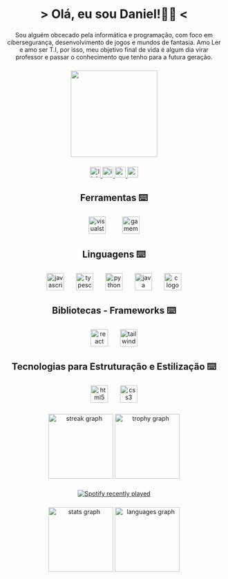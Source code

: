 <h1 align="center">> Olá, eu sou Daniel!👨‍💻 <</h1>

###

<p align="center">Sou alguém obcecado pela informática e programação, com foco em cibersegurança, desenvolvimento de jogos e mundos de fantasia. Amo Ler e amo ser T.I, por isso, meu objetivo final de vida é algum dia virar professor e passar o conhecimento que tenho para a futura geração.</p>

###

<div align="center">
  <img height="200" src="https://animesher.com/orig/2/212/2127/21270/animesher.com_serial-experiments-lain-aesthetic-pale-2127003.gif"  />
</div>

###

<div align="center">
  <a href="https://www.linkedin.com/in/marcos-daniel-245b94352/" target="_blank">
    <img src="https://img.shields.io/static/v1?message=LinkedIn&logo=linkedin&label=&color=0077B5&logoColor=white&labelColor=&style=for-the-badge" height="25" alt="linkedin logo"  />
  </a>
  <a href="https://www.instagram.com/daniel8bit?igsh=MTZ0dGpwMHdud3Jkbg==" target="_blank">
    <img src="https://img.shields.io/static/v1?message=Instagram&logo=instagram&label=&color=E4405F&logoColor=white&labelColor=&style=for-the-badge" height="25" alt="instagram logo"  />
  </a>
  <a href="marcosdaniel.indiedev@gmail.com" target="_blank">
    <img src="https://img.shields.io/static/v1?message=Gmail&logo=gmail&label=&color=D14836&logoColor=white&labelColor=&style=for-the-badge" height="25" alt="gmail logo"  />
  </a>
  <a href="https://www.youtube.com/@LeinadSunderland" target="_blank">
    <img src="https://img.shields.io/static/v1?message=Youtube&logo=youtube&label=&color=FF0000&logoColor=white&labelColor=&style=for-the-badge" height="25" alt="youtube logo"  />
  </a>
</div>

###

<h2 align="center">Ferramentas ⌨️</h2>

###

<div align="center">
  <img src="https://skillicons.dev/icons?i=visualstudio" height="40" alt="visualstudio logo"  />
  <img width="30" />
  <img src="https://skillicons.dev/icons?i=gamemakerstudio" height="40" alt="gamemakerstudio logo"  />
</div>

###

<h2 align="center">Linguagens ⌨️</h2>

###

<div align="center">
  <img src="https://cdn.jsdelivr.net/gh/devicons/devicon/icons/javascript/javascript-original.svg" height="40" alt="javascript logo"  />
  <img width="20" />
  <img src="https://cdn.jsdelivr.net/gh/devicons/devicon/icons/typescript/typescript-original.svg" height="40" alt="typescript logo"  />
  <img width="20" />
  <img src="https://cdn.jsdelivr.net/gh/devicons/devicon/icons/python/python-original.svg" height="40" alt="python logo"  />
  <img width="20" />
  <img src="https://cdn.jsdelivr.net/gh/devicons/devicon/icons/java/java-original.svg" height="40" alt="java logo"  />
  <img width="20" />
  <img src="https://cdn.jsdelivr.net/gh/devicons/devicon/icons/c/c-original.svg" height="40" alt="c logo"  />
</div>

###

<h2 align="center">Bibliotecas - Frameworks ⌨️</h2>

###

<div align="center">
  <img src="https://cdn.jsdelivr.net/gh/devicons/devicon/icons/react/react-original.svg" height="40" alt="react logo"  />
  <img width="20" />
  <img src="https://cdn.jsdelivr.net/gh/devicons/devicon/icons/tailwindcss/tailwindcss-original-wordmark.svg" height="40" alt="tailwindcss logo"  />
</div>

###

<h2 align="center">Tecnologias para Estruturação e Estilização ⌨️</h2>

###

<div align="center">
  <img src="https://cdn.jsdelivr.net/gh/devicons/devicon/icons/html5/html5-original.svg" height="40" alt="html5 logo"  />
  <img width="20" />
  <img src="https://cdn.jsdelivr.net/gh/devicons/devicon/icons/css3/css3-original.svg" height="40" alt="css3 logo"  />
</div>

###

<div align="center">
  <img src="https://streak-stats.demolab.com?user=Daniel16Bit&locale=en&mode=daily&theme=dracula&hide_border=false&border_radius=5&order=3" height="150" alt="streak graph"  />
  <img src="https://github-profile-trophy.vercel.app?username=Daniel16Bit&theme=dracula&column=-1&row=1&margin-w=8&margin-h=8&no-bg=false&no-frame=false&order=4" height="150" alt="trophy graph"  />
</div>

###

<div align="center">
  <a href="https://open.spotify.com/user/demonhunterbr13">
    <img src="https://spotify-recently-played-readme.vercel.app/api?user=demonhunterbr13&count=5" alt="Spotify recently played"  />
  </a>
</div>

###

<div align="center">
  <img src="https://github-readme-stats.vercel.app/api?username=Daniel16Bit&hide_title=false&hide_rank=false&show_icons=true&include_all_commits=true&count_private=true&disable_animations=false&theme=dracula&locale=en&hide_border=false&order=1" height="150" alt="stats graph"  />
  <img src="https://github-readme-stats.vercel.app/api/top-langs?username=Daniel16Bit&locale=en&hide_title=false&layout=compact&card_width=320&langs_count=5&theme=dracula&hide_border=false&order=2" height="150" alt="languages graph"  />
</div>

###

<br clear="both">

<picture>
  <source media="(prefers-color-scheme: dark)" srcset="https://raw.githubusercontent.com/Daniel16Bit/Daniel16Bit/output/pacman-contribution-graph-dark.svg">
  <source media="(prefers-color-scheme: light)" srcset="https://raw.githubusercontent.com/Daniel16Bit/Daniel16Bit/output/pacman-contribution-graph.svg">
</picture>

###
